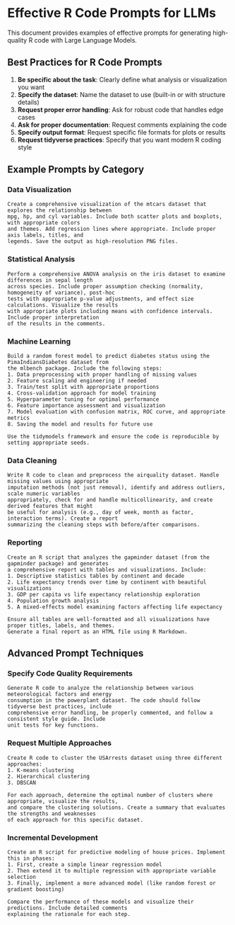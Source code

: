 # Effective R Code Prompts for LLMs

This document provides examples of effective prompts for generating high-quality R code with Large Language Models.

## Best Practices for R Code Prompts

1. **Be specific about the task**: Clearly define what analysis or visualization you want
2. **Specify the dataset**: Name the dataset to use (built-in or with structure details)
3. **Request proper error handling**: Ask for robust code that handles edge cases
4. **Ask for proper documentation**: Request comments explaining the code
5. **Specify output format**: Request specific file formats for plots or results
6. **Request tidyverse practices**: Specify that you want modern R coding style

## Example Prompts by Category

### Data Visualization

```
Create a comprehensive visualization of the mtcars dataset that explores the relationship between 
mpg, hp, and cyl variables. Include both scatter plots and boxplots, with appropriate colors 
and themes. Add regression lines where appropriate. Include proper axis labels, titles, and 
legends. Save the output as high-resolution PNG files.
```

### Statistical Analysis

```
Perform a comprehensive ANOVA analysis on the iris dataset to examine differences in sepal length 
across species. Include proper assumption checking (normality, homogeneity of variance), post-hoc 
tests with appropriate p-value adjustments, and effect size calculations. Visualize the results 
with appropriate plots including means with confidence intervals. Include proper interpretation 
of the results in the comments.
```

### Machine Learning

```
Build a random forest model to predict diabetes status using the PimaIndiansDiabetes dataset from 
the mlbench package. Include the following steps:
1. Data preprocessing with proper handling of missing values
2. Feature scaling and engineering if needed
3. Train/test split with appropriate proportions
4. Cross-validation approach for model training
5. Hyperparameter tuning for optimal performance
6. Feature importance assessment and visualization
7. Model evaluation with confusion matrix, ROC curve, and appropriate metrics
8. Saving the model and results for future use

Use the tidymodels framework and ensure the code is reproducible by setting appropriate seeds.
```

### Data Cleaning

```
Write R code to clean and preprocess the airquality dataset. Handle missing values using appropriate 
imputation methods (not just removal), identify and address outliers, scale numeric variables 
appropriately, check for and handle multicollinearity, and create derived features that might 
be useful for analysis (e.g., day of week, month as factor, interaction terms). Create a report 
summarizing the cleaning steps with before/after comparisons.
```

### Reporting

```
Create an R script that analyzes the gapminder dataset (from the gapminder package) and generates 
a comprehensive report with tables and visualizations. Include:
1. Descriptive statistics tables by continent and decade
2. Life expectancy trends over time by continent with beautiful visualizations
3. GDP per capita vs life expectancy relationship exploration
4. Population growth analysis
5. A mixed-effects model examining factors affecting life expectancy

Ensure all tables are well-formatted and all visualizations have proper titles, labels, and themes.
Generate a final report as an HTML file using R Markdown.
```

## Advanced Prompt Techniques

### Specify Code Quality Requirements

```
Generate R code to analyze the relationship between various meteorological factors and energy 
consumption in the powerplant dataset. The code should follow tidyverse best practices, include 
comprehensive error handling, be properly commented, and follow a consistent style guide. Include 
unit tests for key functions.
```

### Request Multiple Approaches

```
Create R code to cluster the USArrests dataset using three different approaches:
1. K-means clustering
2. Hierarchical clustering
3. DBSCAN

For each approach, determine the optimal number of clusters where appropriate, visualize the results, 
and compare the clustering solutions. Create a summary that evaluates the strengths and weaknesses 
of each approach for this specific dataset.
```

### Incremental Development

```
Create an R script for predictive modeling of house prices. Implement this in phases:
1. First, create a simple linear regression model
2. Then extend it to multiple regression with appropriate variable selection
3. Finally, implement a more advanced model (like random forest or gradient boosting)

Compare the performance of these models and visualize their predictions. Include detailed comments 
explaining the rationale for each step.
```